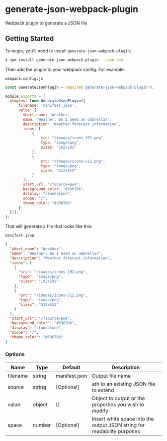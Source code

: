 # generate-json-webpack-plugin
Webpack plugin to generate a JSON file

## Getting Started
To begin, you'll need to install `generate-json-webpack-plugin`:

```sh
$ npm install generate-json-webpack-plugin --save-dev
```

Then add the plugin to your webpack config. For example:

`webpack.config.js`

```js
const GenerateJsonPlugin = require('generate-json-webpack-plugin');

module.exports = {
  plugins: [new GenerateJsonPlugin({
      filename: 'manifest.json',
      value: {
        short_name: 'Weather',
        name: 'Weather: Do I need an umbrella?',
        description: 'Weather forecast information',
        icons: [
            {
                src: "/images/icons-192.png",
                type: "image/png",
                sizes: "192x192"
            },
            {
                src: "/images/icons-512.png",
                type: "image/png",
                sizes: "512x512"
            }
        ],
        start_url: "/?source=pwa",
        background_color: "#3367D6",
        display: "standalone",
        scope: "/",
        theme_color: "#3367D6"
      }
  })],
};
```

That will generate a file that looks like this:

`manifest.json`

```json
{
  "short_name": "Weather",
  "name": "Weather: Do I need an umbrella?",
  "description": "Weather forecast information",
  "icons": [
    {
      "src": "/images/icons-192.png",
      "type": "image/png",
      "sizes": "192x192"
    },
    {
      "src": "/images/icons-512.png",
      "type": "image/png",
      "sizes": "512x512"
    }
  ],
  "start_url": "/?source=pwa",
  "background_color": "#3367D6",
  "display": "standalone",
  "scope": "/",
  "theme_color": "#3367D6"
}
```
### Options

| Name     | Type   | Default       | Description                                                             |
| -------- | ------ | ------------- | ----------------                                                        |
| filename | string | manifest.json | Output file name                                                        |
| source   | string | \[Optional\]  | ath to an existing JSON file to extend                                  |
| value    | object | {}            | Object to output or the properties you wish to modify                   |
| space    | number | \[Optional\]  | Insert white space into the output JSON string for readability purposes |
